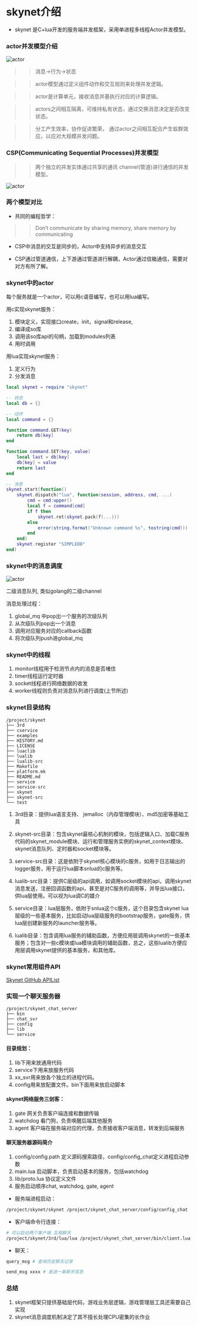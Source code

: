 # skynet介绍

* skynet 是C+lua开发的服务端并发框架，采用单进程多线程Actor并发模型。

### actor并发模型介绍

![actor](img/actor.jpg "actor")

>> 消息->行为->状态

>> actor模型通过定义组件动作和交互规则来处理并发逻辑。

>> actor是计算单元，接收消息并基执行对应的计算逻辑。

>> actors之间相互隔离，可维持私有状态，通过交换消息决定是否改变状态。

>> 分工产生效率，协作促进繁荣， 通过actor之间相互配合产生蚁群效应，以应对大规模并发问题。

### CSP(Communicating Sequential Processes)并发模型

>> 两个独立的并发实体通过共享的通讯 channel(管道)进行通信的并发模型。 

![actor](img/actor_vs_csp.jpg "actor")

### 两个模型对比

* 共同的编程哲学：

>> Don’t communicate by sharing memory, share memory by communicating


* CSP中消息的交互是同步的，Actor中支持异步的消息交互

* CSP通过管道通信，上下游通过管道进行解耦，Actor通过信箱通信，需要对对方有所了解。


    
### skynet中的actor

每个服务就是一个actor，可以用c语音编写，也可以用lua编写。

用c实现skynet服务：
1. 模块定义，实现接口create，init，signal和release,
2. 编译成so库
3. 调用该so库api的句柄，加载到modules列表
4. 用时调用

用lua实现skynet服务：
1. 定义行为
2. 分发消息


```lua
local skynet = require "skynet"

-- 状态
local db = {}

-- 动作
local command = {}

function command.GET(key)
	return db[key]
end

function command.SET(key, value)
	local last = db[key]
	db[key] = value
	return last
end

-- 消息
skynet.start(function()
	skynet.dispatch("lua", function(session, address, cmd, ...)
		cmd = cmd:upper()
		local f = command[cmd]
		if f then
			skynet.ret(skynet.pack(f(...)))
		else
			error(string.format("Unknown command %s", tostring(cmd)))
		end
	end)
	skynet.register "SIMPLEDB"
end)
```

### skynet中的消息调度

![actor](img/skynet_mq.jpg "actor")

二级消息队列, 类似golang的二级channel

消息处理过程：
1. global_mq 中pop出一个服务的次级队列
2. 从次级队列pop出一个消息
3. 调用对应服务对应的callback函数
4. 将次级队列push进global_mq


### skynet中的线程

1. monitor线程用于检测节点内的消息是否堵住
2. timer线程运行定时器
3. socket线程进行网络数据的收发
4. worker线程则负责对消息队列进行调度(上节所述)


### skynet目录结构
```text
/project/skynet
├── 3rd
├── cservice
├── examples
├── HISTORY.md
├── LICENSE
├── luaclib
├── lualib
├── lualib-src
├── Makefile
├── platform.mk
├── README.md
├── service
├── service-src
├── skynet
├── skynet-src
└── test
```

1. 3rd目录：提供lua语言支持、 jemalloc（内存管理模块）、md5加密等基础工具

2. skynet-src目录：包含skynet最核心机制的模块，包括逻辑入口、加载C服务代码的skynet_module模块、运行和管理服务实例的skynet_context模块、skynet消息队列、定时器和socket模块等。

3. service-src目录：这是依附于skynet核心模块的c服务，如用于日志输出的logger服务，用于运行lua脚本snlua的c服务等。

4. lualib-src目录：提供C层级的api调用，如调用socket模块的api，调用skynet消息发送，注册回调函数的api，甚至是对C服务的调用等，并导出lua接口，供lua层使用。可以视为lua调C的媒介

5. service目录：lua层服务，依附于snlua这个c服务，这个目录包含skynet lua层级的一些基本服务，比如启动lua层级服务的bootstrap服务，gate服务，供lua层创建新服务的launcher服务等。

6. lualib目录：包含调用lua服务的辅助函数，方便应用层调用skynet的一些基本服务；包含对一些c模块或lua模块调用的辅助函数，总之，这些lualib方便应用层调用skynet提供的基本服务，和其他库。
    
### skynet常用组件API

[Skynet GitHub APIList](https://github.com/cloudwu/skynet/wiki/APIList "Skynet GitHub APIList")

### 实现一个聊天服务器

```text
/project/skynet_chat_server
├── bin
├── chat_svr
├── config
├── lib
└── service
```

#### 目录规划：
1. lib下用来放通用代码 
2. service下用来放服务代码
3. xx_svr用来放各个独立的进程代码。
4. config用来放配置文件。bin下面用来放启动脚本

#### skynet网络服务三剑客：
1. gate 网关负责客户端连接和数据传输
2. watchdog 看门狗，负责唤醒后端其他服务
3. agent 客户端在服务端对应的代理，负责接收客户端消息，转发到后端服务


#### 聊天服务器源码简介
1. config/config.path 定义源码搜索路径，config/config_chat定义进程启动参数
2. main.lua 启动脚本，负责启动基本的服务，包括watchdog
3. lib/proto.lua 协议定义文件
4. 服务启动顺序chat, watchdog, gate, agent

* 服务端进程启动：
```bash
/project/skynet/skynet /project/skynet_chat_server/config/config_chat 
```

* 客户端命令行连接：
```bash
# 可以启动两个客户端 互相聊天
/project/skynet/3rd/lua/lua /project/skynet_chat_server/bin/client.lua
```

* 聊天：
```bash
query_msg # 查询历史聊天记录

send_msg xxxx # 发送一条聊天信息
```

### 总结
1. skynet框架只提供基础层代码，游戏业务层逻辑，游戏管理层工具还需要自己实现
2. skynet消息调度机制决定了其不擅长处理CPU密集的长作业